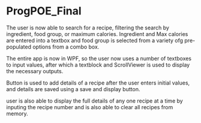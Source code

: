 # ProgPOE_Final

The user is now able to search for a recipe, filtering the search by ingredient, food group, or maximum calories. Ingredient and Max calories are entered into a textbox and food group is selected from a variety ofg pre-populated options from a combo box.

The entire app is now in WPF, so the user now uses a number of textboxes to input values, after which a textblock and ScrollViewer is used to display the necessary outputs.

Button is used to add details of a recipe after the user enters initial values, and details are saved using a save and display button.


user is also able to display the full details of any one recipe at a time by inputing the recipe number and is also able to clear all recipes from memory. 
